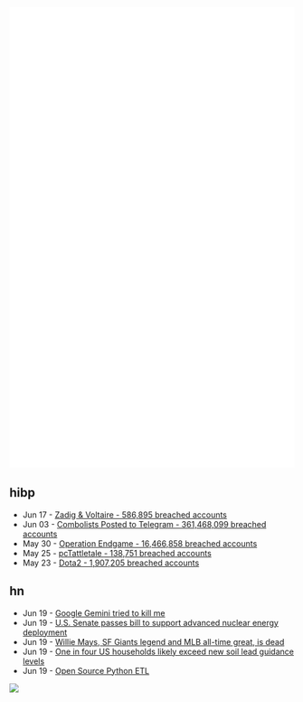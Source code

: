 ![Metrics](https://raw.githubusercontent.com/phixion/phixion/master/metrics.svg)

## hibp

<!--
for https://github.com/phixion/phixion/blob/main/.github/workflows/feeds.yml
-->
<!--START_SECTION:haveibeenpwnd-->
- Jun 17 - [Zadig & Voltaire - 586,895 breached accounts](https://haveibeenpwned.com/PwnedWebsites#ZadigVoltaire)
- Jun 03 - [Combolists Posted to Telegram - 361,468,099 breached accounts](https://haveibeenpwned.com/PwnedWebsites#TelegramCombolists)
- May 30 - [Operation Endgame - 16,466,858 breached accounts](https://haveibeenpwned.com/PwnedWebsites#OperationEndgame)
- May 25 - [pcTattletale - 138,751 breached accounts](https://haveibeenpwned.com/PwnedWebsites#pcTattletale)
- May 23 - [Dota2 - 1,907,205 breached accounts](https://haveibeenpwned.com/PwnedWebsites#Dota2)
<!--END_SECTION:haveibeenpwnd-->

## hn

<!--
for https://github.com/phixion/phixion/blob/main/.github/workflows/feeds.yml
-->
<!--START_SECTION:hn-->
- Jun 19 - [Google Gemini tried to kill me](https://old.reddit.com/r/ChatGPT/comments/1diljf2/google_gemini_tried_to_kill_me/)
- Jun 19 - [U.S. Senate passes bill to support advanced nuclear energy deployment](https://www.reuters.com/business/energy/us-senate-passes-bill-support-advanced-nuclear-energy-deployment-2024-06-19/)
- Jun 19 - [Willie Mays, SF Giants legend and MLB all-time great, is dead](https://www.sfchronicle.com/sports/giants/article/willie-mays-dead-obituary-17815215.php)
- Jun 19 - [One in four US households likely exceed new soil lead guidance levels](https://agupubs.onlinelibrary.wiley.com/doi/10.1029/2024GH001045)
- Jun 19 - [Open Source Python ETL](https://amphi.ai/)
<!--END_SECTION:hn-->

<!--
for https://yhype.me
-->
![](https://hit.yhype.me/github/profile?user_id=13013670)
